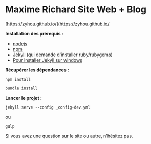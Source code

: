 # Maxime Richard Site Web + Blog

[https://zyhou.github.io/](https://zyhou.github.io/

**Installation des prérequis :**

- [nodejs](https://nodejs.org/en/)
- [npm](https://www.npmjs.com/)
- [Jekyll](https://jekyllrb.com/docs/installation/) (qui demande d'installer ruby/rubygems)
- [Pour installer Jekyll sur windows ](https://jekyllrb.com/docs/windows/)

**Récupérer les dépendances :**

```
npm install
```
```
bundle install
```

**Lancer le projet :**

```
jekyll serve --config _config-dev.yml
```
ou
```
gulp
```

Si vous avez une question sur le site ou autre, n'hésitez pas.
